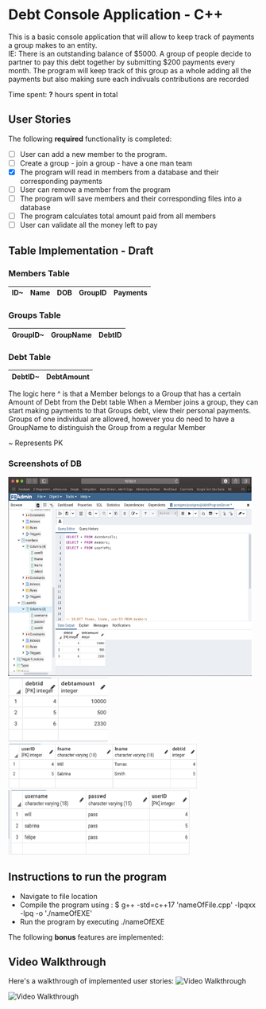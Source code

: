 # Debt Console Application - C++

This is a basic console application that will allow to keep track of payments a group makes 
to an entity. 
<br>IE: There is an outstanding balance of $5000. A group of people decide to partner to pay this debt together by
    submitting $200 payments every month. The program will keep track of this group as a whole adding all the payments
    but also making sure each indivuals contributions are recorded</br>

Time spent: **?** hours spent in total

## User Stories

The following **required** functionality is completed:

- [ ] User can add a new member to the program. 
- [ ] Create a group - join a group - have a one man team 
- [x] The program will read in members from a database and their corresponding payments
- [ ] User can remove a member from the program
- [ ] The program will save members and their corresponding files into a database  
- [ ] The program calculates total amount paid from all members 
- [ ] User can validate all the money left to pay 

## Table Implementation - Draft 

### Members Table
 | ID~ | Name | DOB | GroupID | Payments | 
 | --- | ---- | --- | ------- | -------- | 

### Groups Table 
 | GroupID~ | GroupName | DebtID | 
 | ------- | --------- | ------ |

### Debt Table 
 | DebtID~| DebtAmount | 
 | ------ | ---------- |

The logic here ^ is that a Member belongs to a Group that has a certain Amount of Debt from the Debt table
When a Member joins a group, they can start making payments to that Groups debt, view their personal payments. 
Groups of one individual are allowed, however you do need to have a GroupName to distinguish 
the Group from a regular Member

~ Represents PK 

### Screenshots of DB
<img src = "./img/postgresLH.png" title="postgres" width="490" height="400"/>
<img src = "./img/debtImage.png" title="debtTable" width="200" height="130"/>
<img src = "./img/memberImage.png" title="memberTable" width="380" height="90"/>
<img src = "./img/usersImage.png" title="usersTable" width="365" height="130"/>

## Instructions to run the program

- Navigate to file location
- Compile the program using : $ g++ -std=c++17 'nameOfFile.cpp'  -lpqxx -lpq -o './nameOfEXE'
- Run the program by executing ./nameOfEXE 

The following **bonus** features are implemented:


## Video Walkthrough

Here's a walkthrough of implemented user stories:
<img src='http://g.recordit.co/sxhqXk1Ppr.gif' title='Video Walkthrough' width='' alt='Video Walkthrough' />

<img src='http://g.recordit.co/R0Uia1UCLl.gif' title='Video Walkthrough' width='' alt='Video Walkthrough' />
